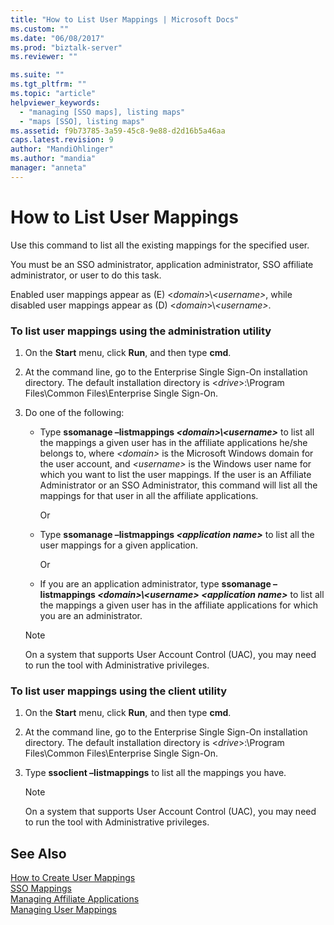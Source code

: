 ```yaml
---
title: "How to List User Mappings | Microsoft Docs"
ms.custom: ""
ms.date: "06/08/2017"
ms.prod: "biztalk-server"
ms.reviewer: ""

ms.suite: ""
ms.tgt_pltfrm: ""
ms.topic: "article"
helpviewer_keywords: 
  - "managing [SSO maps], listing maps"
  - "maps [SSO], listing maps"
ms.assetid: f9b73785-3a59-45c8-9e88-d2d16b5a46aa
caps.latest.revision: 9
author: "MandiOhlinger"
ms.author: "mandia"
manager: "anneta"
---
```

# How to List User Mappings
Use this command to list all the existing mappings for the specified user.  
  
 You must be an SSO administrator, application administrator, SSO affiliate administrator, or user to do this task.  
  
 Enabled user mappings appear as (E) \<*domain*\>\\*\<username\>*, while disabled user mappings appear as (D) \<*domain*\>\\*\<username\>*.  
  
### To list user mappings using the administration utility  
  
1. On the **Start** menu, click **Run**, and then type **cmd**.  
  
2. At the command line, go to the Enterprise Single Sign-On installation directory. The default installation directory is \<*drive*\>:\Program Files\Common Files\Enterprise Single Sign-On.  
  
3. Do one of the following:  
  
   - Type **ssomanage –listmappings *\<domain\>\\<username\>*** to list all the mappings a given user has in the affiliate applications he/she belongs to, where *\<domain\>* is the Microsoft Windows domain for the user account, and *\<username\>* is the Windows user name for which you want to list the user mappings. If the user is an Affiliate Administrator or an SSO Administrator, this command will list all the mappings for that user in all the affiliate applications.  
  
      Or  
  
   - Type **ssomanage –listmappings *\<application name\>*** to list all the user mappings for a given application.  
  
      Or  
  
   - If you are an application administrator, type **ssomanage –listmappings *\<domain\>\\<username\>* *\<application name\>*** to list all the mappings a given user has in the affiliate applications for which you are an administrator.  
  
   > [!NOTE]
   >  On a system that supports User Account Control (UAC), you may need to run the tool with Administrative privileges.  
  
### To list user mappings using the client utility  
  
1.  On the **Start** menu, click **Run**, and then type **cmd**.  
  
2.  At the command line, go to the Enterprise Single Sign-On installation directory. The default installation directory is \<*drive*\>:\Program Files\Common Files\Enterprise Single Sign-On.  
  
3.  Type **ssoclient –listmappings** to list all the mappings you have.  
  
    > [!NOTE]
    >  On a system that supports User Account Control (UAC), you may need to run the tool with Administrative privileges.  
  
## See Also  
 [How to Create User Mappings](../core/how-to-create-user-mappings.md)   
 [SSO Mappings](../core/sso-mappings.md)   
 [Managing Affiliate Applications](../core/managing-affiliate-applications.md)   
 [Managing User Mappings](../core/managing-user-mappings.md)